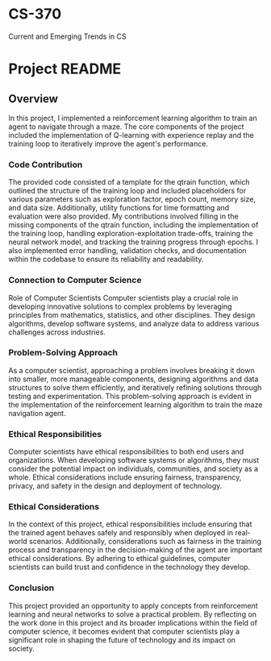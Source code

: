 # CS-370
Current and Emerging Trends in CS
# Project README
## Overview
In this project, I implemented a reinforcement learning algorithm to train an agent to navigate through a maze. The core components of the project included the implementation of Q-learning with experience replay and the training loop to iteratively improve the agent's performance.

### Code Contribution
The provided code consisted of a template for the qtrain function, which outlined the structure of the training loop and included placeholders for various parameters such as exploration factor, epoch count, memory size, and data size. Additionally, utility functions for time formatting and evaluation were also provided. My contributions involved filling in the missing components of the qtrain function, including the implementation of the training loop, handling exploration-exploitation trade-offs, training the neural network model, and tracking the training progress through epochs. I also implemented error handling, validation checks, and documentation within the codebase to ensure its reliability and readability.

### Connection to Computer Science
Role of Computer Scientists
Computer scientists play a crucial role in developing innovative solutions to complex problems by leveraging principles from mathematics, statistics, and other disciplines. They design algorithms, develop software systems, and analyze data to address various challenges across industries.

### Problem-Solving Approach
As a computer scientist, approaching a problem involves breaking it down into smaller, more manageable components, designing algorithms and data structures to solve them efficiently, and iteratively refining solutions through testing and experimentation. This problem-solving approach is evident in the implementation of the reinforcement learning algorithm to train the maze navigation agent.

### Ethical Responsibilities
Computer scientists have ethical responsibilities to both end users and organizations. When developing software systems or algorithms, they must consider the potential impact on individuals, communities, and society as a whole. Ethical considerations include ensuring fairness, transparency, privacy, and safety in the design and deployment of technology.

### Ethical Considerations
In the context of this project, ethical responsibilities include ensuring that the trained agent behaves safely and responsibly when deployed in real-world scenarios. Additionally, considerations such as fairness in the training process and transparency in the decision-making of the agent are important ethical considerations. By adhering to ethical guidelines, computer scientists can build trust and confidence in the technology they develop.

### Conclusion
This project provided an opportunity to apply concepts from reinforcement learning and neural networks to solve a practical problem. By reflecting on the work done in this project and its broader implications within the field of computer science, it becomes evident that computer scientists play a significant role in shaping the future of technology and its impact on society.
